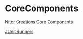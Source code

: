 CoreComponents
==============

Nitor Creations Core Components

[JUnit Runners](CoreComponents/tree/master/junit-runners)